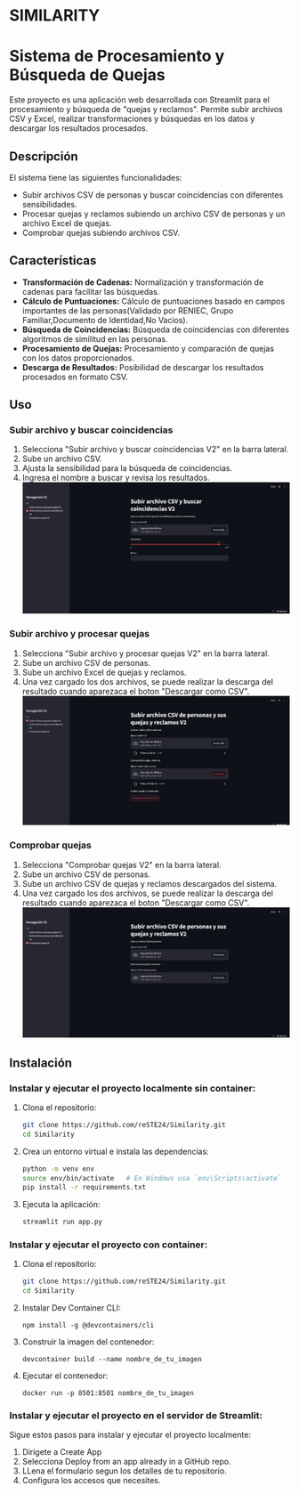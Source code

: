 # SIMILARITY

# Sistema de Procesamiento y Búsqueda de Quejas

Este proyecto es una aplicación web desarrollada con Streamlit para el procesamiento y búsqueda de "quejas y reclamos". Permite subir archivos CSV y Excel, realizar transformaciones y búsquedas en los datos y descargar los resultados procesados.

## Descripción

El sistema tiene las siguientes funcionalidades:
- Subir archivos CSV de personas y buscar coincidencias con diferentes sensibilidades.
- Procesar quejas y reclamos subiendo un archivo CSV de personas y un archivo Excel de quejas.
- Comprobar quejas subiendo archivos CSV.

## Características

- **Transformación de Cadenas:** Normalización y transformación de cadenas para facilitar las búsquedas.
- **Cálculo de Puntuaciones:** Cálculo de puntuaciones basado en campos importantes de las personas(Validado por RENIEC, Grupo Familiar,Documento de Identidad,No Vacios).
- **Búsqueda de Coincidencias:** Búsqueda de coincidencias con diferentes algoritmos de similitud en las personas.
- **Procesamiento de Quejas:** Procesamiento y comparación de quejas con los datos proporcionados.
- **Descarga de Resultados:** Posibilidad de descargar los resultados procesados en formato CSV.


## Uso

### Subir archivo y buscar coincidencias

1. Selecciona "Subir archivo y buscar coincidencias V2" en la barra lateral.
2. Sube un archivo CSV.
3. Ajusta la sensibilidad para la búsqueda de coincidencias.
4. Ingresa el nombre a buscar y revisa los resultados.
![Buscador de personas](Screens/image2.png)

### Subir archivo y procesar quejas

1. Selecciona "Subir archivo y procesar quejas V2" en la barra lateral.
2. Sube un archivo CSV de personas.
3. Sube un archivo Excel de quejas y reclamos.
4. Una vez cargado los dos archivos, se puede realizar la descarga del resultado cuando aparezaca el boton "Descargar como CSV".
![Procesar quejas](Screens/image.png)

### Comprobar quejas

1. Selecciona "Comprobar quejas V2" en la barra lateral.
2. Sube un archivo CSV de personas.
3. Sube un archivo CSV de quejas y reclamos descargados del sistema.
4. Una vez cargado los dos archivos, se puede realizar la descarga del resultado cuando aparezaca el boton "Descargar como CSV".
![Comprobar quejas](Screens/image3.png)

## Instalación

### Instalar y ejecutar el proyecto localmente sin container:

1. Clona el repositorio:
    ```bash
    git clone https://github.com/reSTE24/Similarity.git
    cd Similarity
    ```

2. Crea un entorno virtual e instala las dependencias:
    ```bash
    python -m venv env
    source env/bin/activate   # En Windows usa `env\Scripts\activate`
    pip install -r requirements.txt
    ```

3. Ejecuta la aplicación:
    ```bash
    streamlit run app.py
    ```

### Instalar y ejecutar el proyecto con container:

1. Clona el repositorio:
    ```bash
    git clone https://github.com/reSTE24/Similarity.git
    cd Similarity
    ```

2. Instalar Dev Container CLI:
    ```
    npm install -g @devcontainers/cli
    ```

3. Construir la imagen del contenedor:
    ```
    devcontainer build --name nombre_de_tu_imagen
    ```

4. Ejecutar el contenedor:
    ```
    docker run -p 8501:8501 nombre_de_tu_imagen
    ```

### Instalar y ejecutar el proyecto en el servidor de Streamlit:

Sigue estos pasos para instalar y ejecutar el proyecto localmente:

1. Dirigete a Create App
2. Selecciona Deploy from an app already in a GitHub repo.
3. LLena el formulario segun los detalles de tu repositorio.
4. Configura los accesos que necesites.

